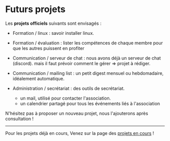 # Futurs projets

Les **projets officiels** suivants sont envisagés :

- Formation / linux : savoir installer linux.

- Formation / évaluation : lister les compétences de chaque membre
pour que les autres puissent en profiter


- Communication / serveur de chat : nous avons déjà un serveur de chat (discord).
mais il faut prévoir comment le gérer => projet à rédiger.

- Communication / mailing list : un petit digest mensuel ou hebdomadaire,
idéalement automatique.


- Administration / secrétariat : des outils de secrétariat.
  - un mail, utilisé pour contacter l'association.
  - un calendrier partagé pour tous les événements liés à l'association


N'hésitez pas à proposer un nouveau projet, nous l'ajouterons après consultation !

-----

Pour les projets déjà en cours, Venez sur la page des [projets en cours](README.md) !
